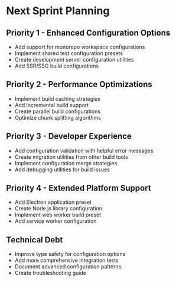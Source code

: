 # Next Sprint Planning

## Priority 1 - Enhanced Configuration Options

- Add support for monorepo workspace configurations
- Implement shared test configuration presets
- Create development server configuration utilities
- Add SSR/SSG build configurations

## Priority 2 - Performance Optimizations

- Implement build caching strategies
- Add incremental build support
- Create parallel build configurations
- Optimize chunk splitting algorithms

## Priority 3 - Developer Experience

- Add configuration validation with helpful error messages
- Create migration utilities from other build tools
- Implement configuration merge strategies
- Add debugging utilities for build issues

## Priority 4 - Extended Platform Support

- Add Electron application preset
- Create Node.js library configuration
- Implement web worker build preset
- Add service worker configuration

## Technical Debt

- Improve type safety for configuration options
- Add more comprehensive integration tests
- Document advanced configuration patterns
- Create troubleshooting guide